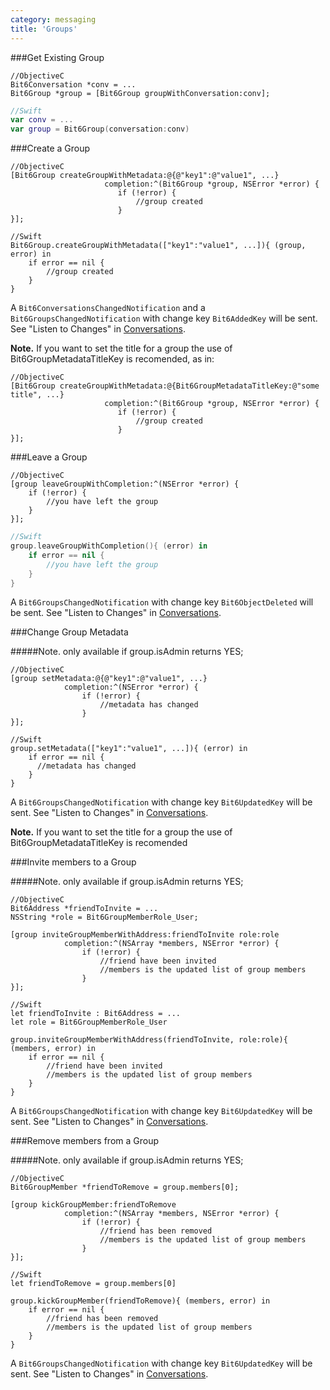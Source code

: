 ```yaml
---
category: messaging
title: 'Groups'
---
```




###Get Existing Group

```objc
//ObjectiveC
Bit6Conversation *conv = ...
Bit6Group *group = [Bit6Group groupWithConversation:conv];
```
```swift
//Swift
var conv = ...
var group = Bit6Group(conversation:conv)
```

###Create a Group

```objc
//ObjectiveC
[Bit6Group createGroupWithMetadata:@{@"key1":@"value1", ...} 
					 completion:^(Bit6Group *group, NSError *error) {
			            if (!error) {
			                //group created
			            }
}];
```
```objc
//Swift
Bit6Group.createGroupWithMetadata(["key1":"value1", ...]){ (group, error) in
    if error == nil {
        //group created
    }
}
```

A `Bit6ConversationsChangedNotification` and a `Bit6GroupsChangedNotification` with change key `Bit6AddedKey` will be sent. See "Listen to Changes" in [Conversations](#messaging-conversations).

__Note.__ If you want to set the title for a group the use of Bit6GroupMetadataTitleKey is recomended, as in:

```objc
//ObjectiveC
[Bit6Group createGroupWithMetadata:@{Bit6GroupMetadataTitleKey:@"some title", ...} 
					 completion:^(Bit6Group *group, NSError *error) {
			            if (!error) {
			                //group created
			            }
}];
```

###Leave a Group

```objc
//ObjectiveC
[group leaveGroupWithCompletion:^(NSError *error) {
	if (!error) {
		//you have left the group
	}
}];
```
```swift
//Swift
group.leaveGroupWithCompletion(){ (error) in
    if error == nil {
        //you have left the group
    }
}
```

A `Bit6GroupsChangedNotification` with change key `Bit6ObjectDeleted` will be sent. See "Listen to Changes" in [Conversations](#messaging-conversations).

###Change Group Metadata

#####Note. only available if group.isAdmin returns YES;

```objc
//ObjectiveC
[group setMetadata:@{@"key1":@"value1", ...}
			completion:^(NSError *error) {
				if (!error) {
					//metadata has changed
				}
}];
```
```objc
//Swift
group.setMetadata(["key1":"value1", ...]){ (error) in
	if error == nil {
	  //metadata has changed
	}
}
```

A `Bit6GroupsChangedNotification` with change key `Bit6UpdatedKey` will be sent. See "Listen to Changes" in [Conversations](#messaging-conversations).

__Note.__ If you want to set the title for a group the use of Bit6GroupMetadataTitleKey is recomended

###Invite members to a Group

#####Note. only available if group.isAdmin returns YES;

```objc
//ObjectiveC
Bit6Address *friendToInvite = ...
NSString *role = Bit6GroupMemberRole_User;

[group inviteGroupMemberWithAddress:friendToInvite role:role
			completion:^(NSArray *members, NSError *error) {
				if (!error) {
					//friend have been invited
					//members is the updated list of group members
				}
}];
```
```objc
//Swift
let friendToInvite : Bit6Address = ...
let role = Bit6GroupMemberRole_User

group.inviteGroupMemberWithAddress(friendToInvite, role:role){ (members, error) in
	if error == nil {
		//friend have been invited
		//members is the updated list of group members
	}
}
```

A `Bit6GroupsChangedNotification` with change key `Bit6UpdatedKey` will be sent. See "Listen to Changes" in [Conversations](#messaging-conversations).

###Remove members from a Group

#####Note. only available if group.isAdmin returns YES;

```objc
//ObjectiveC
Bit6GroupMember *friendToRemove = group.members[0];

[group kickGroupMember:friendToRemove 
			completion:^(NSArray *members, NSError *error) {
				if (!error) {
					//friend has been removed 
					//members is the updated list of group members
				}
}];
```
```objc
//Swift
let friendToRemove = group.members[0]

group.kickGroupMember(friendToRemove){ (members, error) in
	if error == nil {
		//friend has been removed
		//members is the updated list of group members
	}
}
```

A `Bit6GroupsChangedNotification` with change key `Bit6UpdatedKey` will be sent. See "Listen to Changes" in [Conversations](#messaging-conversations).